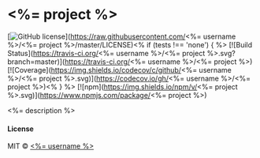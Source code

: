 # <%= project %>

[![GitHub license](https://img.shields.io/badge/license-MIT-blue.svg)](https://raw.githubusercontent.com/<%= username %>/<%= project %>/master/LICENSE)<% if (tests !== 'none') { %>
[![Build Status](https://travis-ci.org/<%= username %>/<%= project %>.svg?branch=master)](https://travis-ci.org/<%= username %>/<%= project %>)
[![Coverage](https://img.shields.io/codecov/c/github/<%= username %>/<%= project %>.svg)](https://codecov.io/gh/<%= username %>/<%= project %>)<% } %>
[![npm](https://img.shields.io/npm/v/<%= project %>.svg)](https://www.npmjs.com/package/<%= project %>)

<%= description %>

#### License

MIT © [<%= username %>](<%= `https://github.com/${username}` %>)